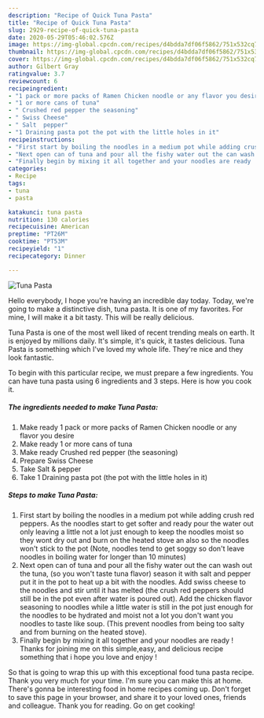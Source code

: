 ```yaml
---
description: "Recipe of Quick Tuna Pasta"
title: "Recipe of Quick Tuna Pasta"
slug: 2929-recipe-of-quick-tuna-pasta
date: 2020-05-29T05:46:02.576Z
image: https://img-global.cpcdn.com/recipes/d4bdda7df06f5862/751x532cq70/tuna-pasta-recipe-main-photo.jpg
thumbnail: https://img-global.cpcdn.com/recipes/d4bdda7df06f5862/751x532cq70/tuna-pasta-recipe-main-photo.jpg
cover: https://img-global.cpcdn.com/recipes/d4bdda7df06f5862/751x532cq70/tuna-pasta-recipe-main-photo.jpg
author: Gilbert Gray
ratingvalue: 3.7
reviewcount: 6
recipeingredient:
- "1 pack or more packs of Ramen Chicken noodle or any flavor you desire"
- "1 or more cans of tuna"
- " Crushed red pepper the seasoning"
- " Swiss Cheese"
- " Salt  pepper"
- "1 Draining pasta pot the pot with the little holes in it"
recipeinstructions:
- "First start by boiling the noodles in a medium pot while adding crush red peppers. As the noodles start to get softer and ready pour the water out only leaving a little not a lot just enough to keep the noodles moist so they wont dry out and burn on the heated stove an also so the noodles won&#39;t stick to the pot (Note, noodles tend to get soggy so don&#39;t leave noodles in boiling water for longer than 10 minutes)"
- "Next open can of tuna and pour all the fishy water out the can wash out the tuna, (so you won&#39;t taste tuna flavor) season it with salt and pepper put it in the pot to heat up a bit with the noodles. Add swiss cheese to the noodles and stir until it has melted (the crush red peppers should still be in the pot even after water is poured out). Add the chicken flavor seasoning to noodles while a little water is still in the pot just enough for the noodles to be hydrated and moist not a lot you don&#39;t want you noodles to taste like soup. (This prevent noodles from being too salty and from burning on the heated stove)."
- "Finally begin by mixing it all together and your noodles are ready ! Thanks for joining me on this simple,easy, and delicious recipe something that i hope you love and enjoy !"
categories:
- Recipe
tags:
- tuna
- pasta

katakunci: tuna pasta 
nutrition: 130 calories
recipecuisine: American
preptime: "PT26M"
cooktime: "PT53M"
recipeyield: "1"
recipecategory: Dinner

---
```



![Tuna Pasta](https://img-global.cpcdn.com/recipes/d4bdda7df06f5862/751x532cq70/tuna-pasta-recipe-main-photo.jpg)

Hello everybody, I hope you're having an incredible day today. Today, we're going to make a distinctive dish, tuna pasta. It is one of my favorites. For mine, I will make it a bit tasty. This will be really delicious.

Tuna Pasta is one of the most well liked of recent trending meals on earth. It is enjoyed by millions daily. It's simple, it's quick, it tastes delicious. Tuna Pasta is something which I've loved my whole life. They're nice and they look fantastic.




To begin with this particular recipe, we must prepare a few ingredients. You can have tuna pasta using 6 ingredients and 3 steps. Here is how you cook it.

<!--inarticleads1-->

##### The ingredients needed to make Tuna Pasta:

1. Make ready 1 pack or more packs of Ramen Chicken noodle or any flavor you desire
1. Make ready 1 or more cans of tuna
1. Make ready  Crushed red pepper (the seasoning)
1. Prepare  Swiss Cheese
1. Take  Salt &amp; pepper
1. Take 1 Draining pasta pot (the pot with the little holes in it)




<!--inarticleads2-->

##### Steps to make Tuna Pasta:

1. First start by boiling the noodles in a medium pot while adding crush red peppers. As the noodles start to get softer and ready pour the water out only leaving a little not a lot just enough to keep the noodles moist so they wont dry out and burn on the heated stove an also so the noodles won&#39;t stick to the pot (Note, noodles tend to get soggy so don&#39;t leave noodles in boiling water for longer than 10 minutes)
1. Next open can of tuna and pour all the fishy water out the can wash out the tuna, (so you won&#39;t taste tuna flavor) season it with salt and pepper put it in the pot to heat up a bit with the noodles. Add swiss cheese to the noodles and stir until it has melted (the crush red peppers should still be in the pot even after water is poured out). Add the chicken flavor seasoning to noodles while a little water is still in the pot just enough for the noodles to be hydrated and moist not a lot you don&#39;t want you noodles to taste like soup. (This prevent noodles from being too salty and from burning on the heated stove).
1. Finally begin by mixing it all together and your noodles are ready ! Thanks for joining me on this simple,easy, and delicious recipe something that i hope you love and enjoy !




So that is going to wrap this up with this exceptional food tuna pasta recipe. Thank you very much for your time. I'm sure you can make this at home. There's gonna be interesting food in home recipes coming up. Don't forget to save this page in your browser, and share it to your loved ones, friends and colleague. Thank you for reading. Go on get cooking!
